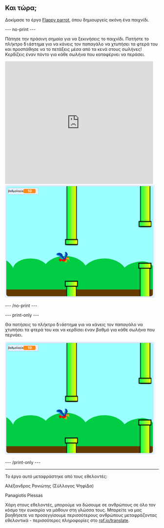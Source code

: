 ## Και τώρα;

Δοκίμασε το έργο [Flappy parrot](https://projects.raspberrypi.org/el-GR/projects/flappy-parrot?utm_source=pathway&utm_medium=whatnext&utm_campaign=projects), όπου δημιουργείς ακόνη ένα παιχνίδι.

--- no-print ---

Πάτησε την πράσινη σημαία για να ξεκινήσεις το παιχνίδι. Πατήστε το πλήκτρο <kbd>διάστημα</kbd> για να κάνεις τον παπαγάλο να χτυπήσει τα φτερά του και προσπάθησε να το πετάξεις μέσα από τα κενά στους σωλήνες! Κερδίζεις έναν πόντο για κάθε σωλήνα που καταφέρνει να περάσει.

<div class="scratch-preview">
  <iframe allowtransparency="true" width="485" height="402" src="https://scratch.mit.edu/projects/embed/258349724/?autostart=false" frameborder="0" scrolling="no"></iframe>
  <img src="images/flappy-parrot-showcase.png">
</div>

--- /no-print ---

--- print-only ---

Θα πατήσεις το πλήκτρο <kbd>διάστημα</kbd> για να κάνεις τον παπαγάλο να χτυπήσει τα φτερά του και να κερδίσει έναν βαθμό για κάθε σωλήνα που περνάει.

![παίζοντας το παιχνίδι flappy parrot](images/flappy-parrot-showcase.png)

--- /print-only ---


***
Το έργο αυτό μεταφράστηκε από τους εθελοντές:

Αλέξανδρος Ρονιώτης (Σύλλογος ΨηφίΔα)

Panagiotis Plessas

Χάρη στους εθελοντές, μπορούμε να δώσουμε σε ανθρώπους σε όλο τον κόσμο την ευκαιρία να μάθουν στη γλώσσα τους. Μπορείτε να μας βοηθήσετε να προσεγγίσουμε περισσότερους ανθρώπους μεταφράζοντας εθελοντικά - περισσότερες πληροφορίες στο [rpf.io/translate](https://rpf.io/translate).